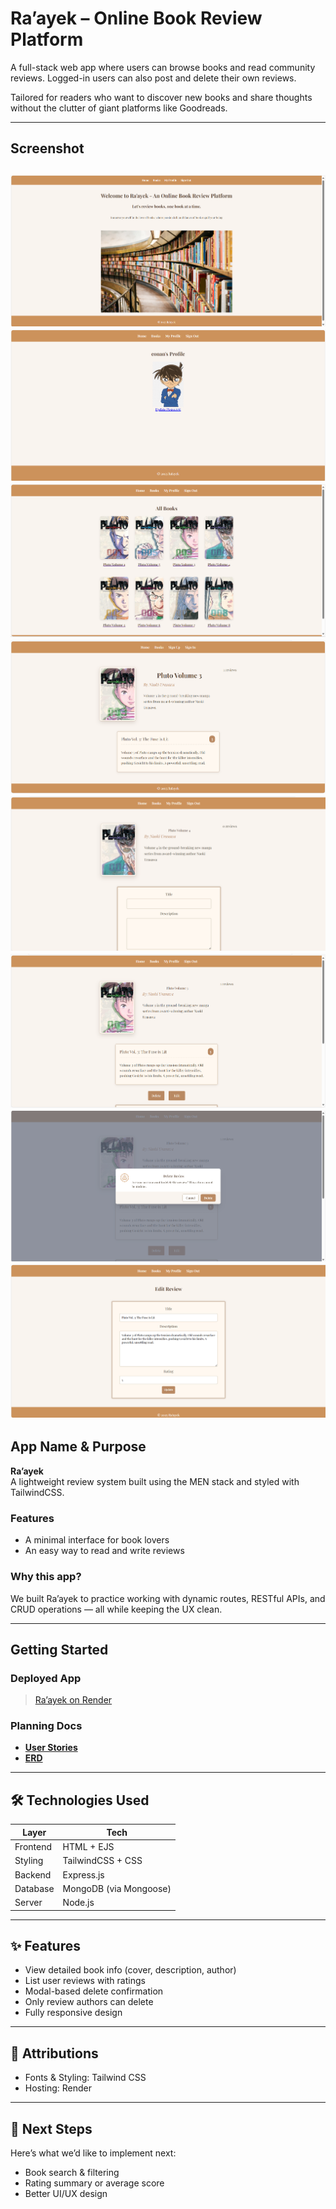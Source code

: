 # Ra’ayek – Online Book Review Platform

A full-stack web app where users can browse books and read community reviews. Logged-in users can also post and delete their own reviews.

Tailored for readers who want to discover new books and share thoughts without the clutter of giant platforms like Goodreads.

---

## Screenshot

![Screenshot 1](./images/Homepage.png)  
![Screenshot 2](./images/userprofile.png)
![Screenshot 3](./images/books.png)
![Screenshot 4](./images/booknotsignedin.png)
![Screenshot 6](./images/addreview.png)
![Screenshot 7](./images/deleteoredit.png)
![Screenshot 8](./images/delete.png)
![Screenshot 9](./images/edit.png)
---

## App Name & Purpose

**Ra’ayek**  
A lightweight review system built using the MEN stack and styled with TailwindCSS.

### Features
- A minimal interface for book lovers  
- An easy way to read and write reviews  

### Why this app?
We built Ra’ayek to practice working with dynamic routes, RESTful APIs, and CRUD operations — all while keeping the UX clean.

---

## Getting Started

### Deployed App  
> [Ra’ayek on Render](https://your-deployment-link.com)

### Planning Docs  
- [**User Stories**](https://imgur.com/a/I3MC8u0)  
- [**ERD**](https://imgur.com/a/SDTIGlu)

---

## 🛠 Technologies Used

| Layer     | Tech                     |
|-----------|--------------------------|
| Frontend  | HTML + EJS               |
| Styling   | TailwindCSS  + CSS       |
| Backend   | Express.js               |
| Database  | MongoDB (via Mongoose)   |
| Server    | Node.js                  |


---

## ✨ Features

- View detailed book info (cover, description, author)  
- List user reviews with ratings  
- Modal-based delete confirmation  
- Only review authors can delete  
- Fully responsive design  

---

## 📎 Attributions

- Fonts & Styling: Tailwind CSS  
- Hosting: Render  

---

## 🔮 Next Steps

Here’s what we’d like to implement next:
- Book search & filtering  
- Rating summary or average score  
- Better UI/UX design
